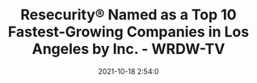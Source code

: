 ---
"title": "Resecurity® Named as a Top 10 Fastest-Growing Companies in Los Angeles by Inc. - WRDW-TV"
"date": "2021-10-18 2:54:0"
"feed_name": "GOOGLENEWSINDUSTRIAL"
"feed_website": "https://news.google.com/search?q=industrial%2Bincident&hl=en-US&gl=US&ceid=US:en"
"feed_rss": "https://news.google.com/rss/search?q=industrial%2Bincident&hl=en-US&gl=US&ceid=US:en"
"link": "https://www.wrdw.com/prnewswire/2021/10/18/resecurity-showcases-dark-web-monitoring-threat-intelligence-solutions-gitex-2021-uae/"
"source": "{'href': 'https://www.wrdw.com', 'title': 'WRDW-TV'}"
"file": "_posts/2021-1-1-8750eec1134503b67a8368bb9b790e4a181b19c2.md"
"accident": "0"
"drilling": "0"
"represented_by": "0"
"dead": "0"
"injured": "0"
"arrested": "0"
"place": "unknown place"
"where": "unknown site"
"causes": "unknown"
"place_uri": "unknown place"
---